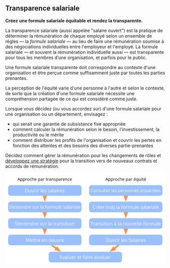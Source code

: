## Transparence salariale

**Créez une formule salariale équitable et rendez la transparente.**

La transparence salariale (aussi appelée "salaire ouvert") est la pratique de déterminer la rémunération de chaque employé selon un ensemble de règles — la *formule salariale* — au lieu de faire une rémunération soumise à des négociations individuelles entre l'employeur et l'employé. La formule salariale — et souvent la rémunération individuelle aussi — est transparente pour tous les membres d’une organisation, et parfois pour le public.

Une formule salariale transparente doit correspondre au contexte d'une organisation et être perçue comme suffisamment juste par toutes les parties prenantes.

La perception de l'équité varie d'une personne à l'autre et selon le contexte, de sorte que la création d'une formule salariale nécessite une compréhension partagée de ce qui est considéré comme juste.

Lorsque vous décidez (ou vous accordez sur) d'une formule salariale pour une organisation ou un département, envisagez :

- qui serait une garantie de subsistance fixe appropriée
- comment calculer la rémunération selon le besoin, l'investissement, la productivité ou le mérite
- comment distribuer les profits de l'organisation et couvrir les pertes en fonction des attentes et des besoins des diverses partie-prenantes

Décidez comment gérer la rémunération pour les changements de rôles et [développez une stratégie](section:develop-strategy) pour la transition vers de nouveaux contrats et accords de rémunération.

![Deux façons d'ouvrir les salaires](img/process/opening-salaries.png)